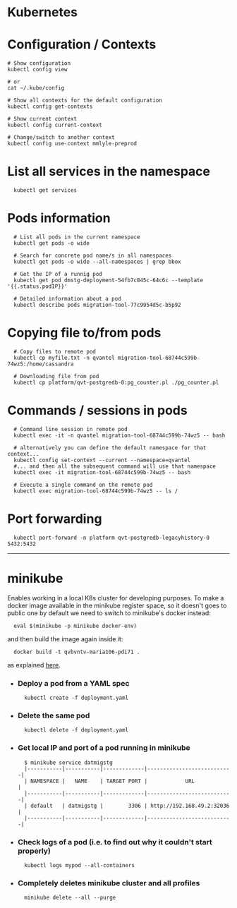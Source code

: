 Kubernetes
========

# Configuration / Contexts
```shell
# Show configuration
kubectl config view

# or
cat ~/.kube/config

# Show all contexts for the default configuration
kubectl config get-contexts

# Show current context
kubectl config current-context

# Change/switch to another context
kubectl config use-context mmlyle-preprod
```
# List all services in the namespace
```shell
  kubectl get services
```
# Pods information
```shell
  # List all pods in the current namespace
  kubectl get pods -o wide
  
  # Search for concrete pod name/s in all namespaces
  kubectl get pods -o wide --all-namespaces | grep bbox
  
  # Get the IP of a runnig pod
  kubectl get pod dmstg-deployment-54fb7c845c-64c6c --template '{{.status.podIP}}'
  
  # Detailed information about a pod
  kubectl describe pods migration-tool-77c9954d5c-b5p92
```
# Copying file to/from pods
```shell
  # Copy files to remote pod
  kubectl cp myfile.txt -n qvantel migration-tool-68744c599b-74wz5:/home/cassandra
  
  # Downloading file from pod
  kubectl cp platform/qvt-postgredb-0:pg_counter.pl ./pg_counter.pl
```
# Commands / sessions in pods
```shell
  # Command line session in remote pod
  kubectl exec -it -n qvantel migration-tool-68744c599b-74wz5 -- bash
  
  # alternatively you can define the default namespace for that context...
  kubectl config set-context --current --namespace=qvantel
  #... and then all the subsequent command will use that namespace 
  kubectl exec -it migration-tool-68744c599b-74wz5 -- bash
  
  # Execute a single command on the remote pod
  kubectl exec migration-tool-68744c599b-74wz5 -- ls /
```
# Port forwarding
```shell
  kubectl port-forward -n platform qvt-postgredb-legacyhistory-0 5432:5432
```
___
# minikube
  Enables working in a local K8s cluster for developing purposes.
  To make a docker image available in the minikube register space, so it doesn't goes to public one by default we need to switch to minikube's docker instead:

```shell
  eval $(minikube -p minikube docker-env)
```
  and then build the image again inside it:
```shell
  docker build -t qvbvntv-maria106-pdi71 .
```
  as explained [here](https://medium.com/swlh/how-to-run-locally-built-docker-images-in-kubernetes-b28fbc32cc1d).

- ### Deploy a pod from a YAML spec
 
	```shell
	  kubectl create -f deployment.yaml
	```
- ### Delete the same pod
	
	```shell
	  kubectl delete -f deployment.yaml
	```
- ### Get local IP and port of a pod running in minikube
	
	```shell
	  $ minikube service datmigstg
	  |-----------|-----------|-------------|---------------------------|
	  | NAMESPACE |   NAME    | TARGET PORT |            URL            |
	  |-----------|-----------|-------------|---------------------------|
	  | default   | datmigstg |        3306 | http://192.168.49.2:32036 |
	  |-----------|-----------|-------------|---------------------------|
	```
- ### Check logs of a pod (i.e. to find out why it couldn't start properly)
	
	```shell
	  kubectl logs mypod --all-containers
	```
- ### Completely deletes minikube cluster and all profiles
	
	```shell
	  minikube delete --all --purge
	```